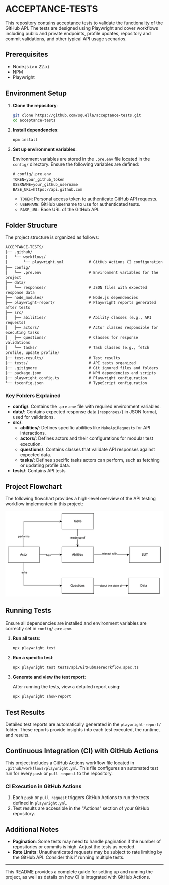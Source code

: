 # ACCEPTANCE-TESTS

This repository contains acceptance tests to validate the functionality of the GitHub API. The tests are designed using Playwright and cover workflows including public and private endpoints, profile updates, repository and commit validations, and other typical API usage scenarios.

## Prerequisites

- Node.js (>= 22.x)
- NPM
- Playwright

## Environment Setup

1. **Clone the repository**:

   ```bash
   git clone https://github.com/squella/acceptance-tests.git
   cd acceptance-tests
   ```

2. **Install dependencies**:

   ```bash
   npm install
   ```

3. **Set up environment variables**:

   Environment variables are stored in the `.pre.env` file located in the `config/` directory. Ensure the following variables are defined:

   ```plaintext
   # config/.pre.env
   TOKEN=your_github_token
   USERNAME=your_github_username
   BASE_URL=https://api.github.com
   ```

   - `TOKEN`: Personal access token to authenticate GitHub API requests.
   - `USERNAME`: GitHub username to use for authenticated tests.
   - `BASE_URL`: Base URL of the GitHub API.

## Folder Structure

The project structure is organized as follows:

```plaintext
ACCEPTANCE-TESTS/
├── .github/
│   └── workflows/
│       └── playwright.yml           # GitHub Actions CI configuration
├── config/
│   └── .pre.env                     # Environment variables for the project
├── data/
│   └── responses/                   # JSON files with expected response data
├── node_modules/                    # Node.js dependencies
├── playwright-report/               # Playwright reports generated after tests
├── src/
│   ├── abilities/                   # Ability classes (e.g., API requests)
│   ├── actors/                      # Actor classes responsible for executing tasks
│   ├── questions/                   # Classes for response validations
│   └── tasks/                       # Task classes (e.g., fetch profile, update profile)
├── test-results/                    # Test results
├── tests/                           # API tests organized
├── .gitignore                       # Git ignored files and folders
├── package.json                     # NPM dependencies and scripts
├── playwright.config.ts             # Playwright configuration
└── tsconfig.json                    # TypeScript configuration
```

### Key Folders Explained

- **config/**: Contains the `.pre.env` file with required environment variables.
- **data/**: Contains expected response data (`responses/`) in JSON format, used for validations.
- **src/**:
  - **abilities/**: Defines specific abilities like `MakeApiRequests` for API interactions.
  - **actors/**: Defines actors and their configurations for modular test execution.
  - **questions/**: Contains classes that validate API responses against expected data.
  - **tasks/**: Defines specific tasks actors can perform, such as fetching or updating profile data.
- **tests/**: Contains API tests

## Project Flowchart

The following flowchart provides a high-level overview of the API testing workflow implemented in this project:

![API Testing Workflow](image/tests-architecture.png)


## Running Tests

Ensure all dependencies are installed and environment variables are correctly set in `config/.pre.env`.

1. **Run all tests**:

   ```bash
   npx playwright test
   ```

2. **Run a specific test**:

   ```bash
   npx playwright test tests/api/GitHubUserWorkflow.spec.ts
   ```

3. **Generate and view the test report**:

   After running the tests, view a detailed report using:

   ```bash
   npx playwright show-report
   ```

## Test Results

Detailed test reports are automatically generated in the `playwright-report/` folder. These reports provide insights into each test executed, the runtime, and results.

## Continuous Integration (CI) with GitHub Actions

This project includes a GitHub Actions workflow file located in `.github/workflows/playwright.yml`. This file configures an automated test run for every `push` or `pull request` to the repository.

### CI Execution in GitHub Actions

1. Each `push` or `pull request` triggers GitHub Actions to run the tests defined in `playwright.yml`.
2. Test results are accessible in the "Actions" section of your GitHub repository.


## Additional Notes

- **Pagination**: Some tests may need to handle pagination if the number of repositories or commits is high. Adjust the tests as needed.
- **Rate Limits**: Unauthenticated requests may be subject to rate limiting by the GitHub API. Consider this if running multiple tests.

---

This README provides a complete guide for setting up and running the project, as well as details on how CI is integrated with GitHub Actions.

